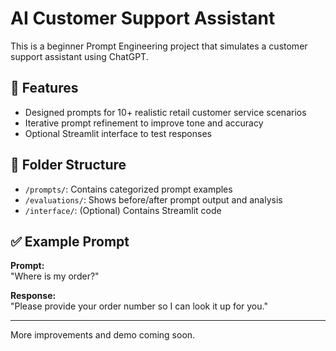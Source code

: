 # AI Customer Support Assistant

This is a beginner Prompt Engineering project that simulates a customer support assistant using ChatGPT.

## 📌 Features
- Designed prompts for 10+ realistic retail customer service scenarios
- Iterative prompt refinement to improve tone and accuracy
- Optional Streamlit interface to test responses

## 📁 Folder Structure
- `/prompts/`: Contains categorized prompt examples
- `/evaluations/`: Shows before/after prompt output and analysis
- `/interface/`: (Optional) Contains Streamlit code

## ✅ Example Prompt

**Prompt:**  
"Where is my order?"

**Response:**  
"Please provide your order number so I can look it up for you."

---

More improvements and demo coming soon.
